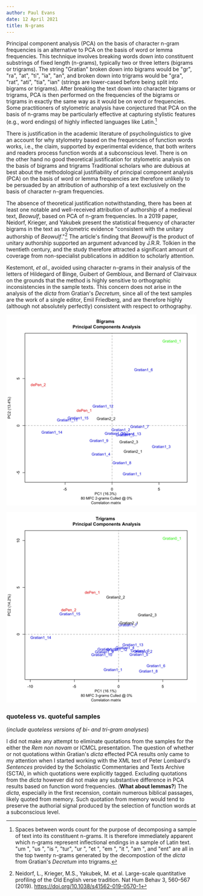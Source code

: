 ```yaml
---
author: Paul Evans
date: 12 April 2021
title: N-grams
---
```

Principal component analysis (PCA) on the basis of character n-gram
frequencies is an alternative to PCA on the basis of word or lemma
frequencies. This technique involves breaking words down into
constituent substrings of fixed length (n-grams), typically two or
three letters (bigrams or trigrams). The string "Gratian" broken
down into bigrams would be "gr", "ra", "at", "ti", "ia", "an", and
broken down into trigrams would be "gra", "rat", "ati", "tia", "ian"
(strings are lower-cased before being split into bigrams or trigrams).
After breaking the text down into character bigrams or trigrams,
PCA is then performed on the frequencies of the bigrams or trigrams
in exactly the same way as it would be on word or frequencies. Some
practitioners of stylometric analysis have conjectured that PCA on
the basis of n-grams may be particularly effective at capturing
stylistic features (e.g., word endings) of highly inflected languages
like Latin.[^1]

There is justification in the academic literature of psycholinguistics
to give an account for why stylometry based on the frequencies of
function words works, i.e., the claim, supported by experimental
evidence, that both writers and readers process function words at
a subconscious level. There is on the other hand no good theoretical
justification for stylometric analysis on the basis of bigrams and
trigrams Traditional scholars who are dubious at best about the
methodological justifiability of principal component analysis (PCA)
on the basis of word or lemma frequencies are therefore unlikely
to be persuaded by an attribution of authorship of a text exclusively
on the basis of character n-gram frequencies.

The absence of theoretical justification notwithstanding, there has
been at least one notable and well-received attribution of authorship
of a medieval text, *Beowulf*, based on PCA of n-gram frequencies.
In a 2019 paper, Neidorf, Krieger, and Yakubek present the statistical
frequency of character bigrams in the text as stylometric evidence
"consistent with the unitary authorship of *Beowulf*."[^2] The
article's finding that *Beowulf* is the product of unitary authorship
supported an argument advanced by J.R.R. Tolkien in the twentieth
century, and the study therefore attracted a significant amount of
coverage from non-specialist publications in addition to scholarly
attention.

Kestemont, *et al.*, avoided using character n-grams in their
analysis of the letters of Hildegard of Binge, Guibert of Gembloux,
and Bernard of Clairvaux on the grounds that the method is highly
sensitive to orthographic inconsistencies in the sample texts. This
concern does not arise in the analysis of the *dicta* from Gratian's
*Decretum*, since all of the text samples are the work of a single
editor, Emil Friedberg, and are therefore highly (although not
absolutely perfectly) consistent with respect to orthography.

![Figure 1 updated 12 Apr 2020](JPGs/bigrams_001.jpg)

![Figure 2 updated 12 Apr 2020](JPGs/trigrams_001.jpg)

### quoteless vs. quoteful samples

(*include quoteless versions of bi- and tri-gram analyses*)

I did not make any attempt to eliminate quotations from the samples
for the either the *Rem non novam* or ICMCL presentation. The
question of whether or not quotations within Gratian's *dicta*
effected PCA results only came to my attention when I started working
with the XML text of Peter Lombard's *Sentences* provided by the
Scholastic Commentaries and Texts Archive (SCTA), in which quotations
were explicitly tagged. Excluding quotations from the *dicta* however
did not make any substantive difference in PCA results based on
function word frequencies. (**What about lemmas?**) The *dicta*,
especially in the first recension, contain numerous biblical passages,
likely quoted from memory. Such quotation from memory would tend
to preserve the authorial signal produced by the selection of
function words at a subconscious level.

[^1]: Spaces between words count for the purpose of decomposing a
sample of text into its constituent n-grams. It is therefore
immediately apparent which n-grams represent inflectional endings
in a sample of Latin text. "um ", "us ", "is ", "tur", "ur ", "et
", "em ", "it ", "am ", and "ent" are all in the top twenty n-grams
generated by the decompostion of the *dicta* from Gratian's *Decretum*
into trigrams.

[^2]: Neidorf, L., Krieger, M.S., Yakubek, M. et al. Large-scale
quantitative profiling of the Old English verse tradition. Nat Hum
Behav 3, 560–567 (2019). https://doi.org/10.1038/s41562-019-0570-1

